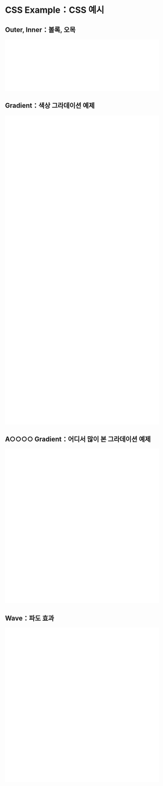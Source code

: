 # CSS Example：CSS 예시

## Outer, Inner：볼록, 오목

<center>
<a href="#">
<img alt="00" src="./.asset/CSS Example：CSS 예시/00/00.svg" width="852" />
</a>
</center>

## Gradient：색상 그라데이션 예제

<center>
<a href="#">
<img alt="01" src="./.asset/CSS Example：CSS 예시/01/01.svg" width="852" />
</a>
</center>

## A○○○○ Gradient：어디서 많이 본 그라데이션 예제

<center>
<a href="#">
<img alt="01" src="./.asset/CSS Example：CSS 예시/02/02.svg" width="852" />
</a>
</center>

## Wave：파도 효과

<center>
<a href="#">
<img alt="01" src="./.asset/CSS Example：CSS 예시/02/02.svg" width="852" />
</a>
</center>
